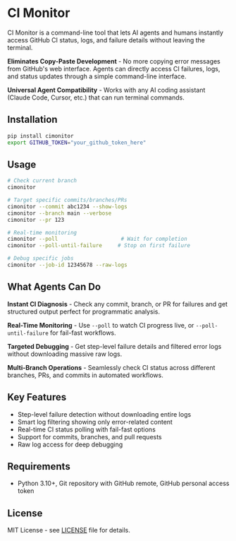 # CI Monitor

CI Monitor is a command-line tool that lets AI agents and humans instantly access GitHub CI status, logs, and failure details without leaving the terminal.

**Eliminates Copy-Paste Development** - No more copying error messages from GitHub's web interface. Agents can directly access CI failures, logs, and status updates through a simple command-line interface.

**Universal Agent Compatibility** - Works with any AI coding assistant (Claude Code, Cursor, etc.) that can run terminal commands.

## Installation

```bash
pip install cimonitor
export GITHUB_TOKEN="your_github_token_here"
```

## Usage

```bash
# Check current branch
cimonitor

# Target specific commits/branches/PRs
cimonitor --commit abc1234 --show-logs
cimonitor --branch main --verbose  
cimonitor --pr 123

# Real-time monitoring
cimonitor --poll                    # Wait for completion
cimonitor --poll-until-failure     # Stop on first failure

# Debug specific jobs
cimonitor --job-id 12345678 --raw-logs
```

## What Agents Can Do

**Instant CI Diagnosis** - Check any commit, branch, or PR for failures and get structured output perfect for programmatic analysis.

**Real-Time Monitoring** - Use `--poll` to watch CI progress live, or `--poll-until-failure` for fail-fast workflows.

**Targeted Debugging** - Get step-level failure details and filtered error logs without downloading massive raw logs.

**Multi-Branch Operations** - Seamlessly check CI status across different branches, PRs, and commits in automated workflows.

## Key Features

- Step-level failure detection without downloading entire logs
- Smart log filtering showing only error-related content  
- Real-time CI status polling with fail-fast options
- Support for commits, branches, and pull requests
- Raw log access for deep debugging

## Requirements

- Python 3.10+, Git repository with GitHub remote, GitHub personal access token

## License

MIT License - see [LICENSE](LICENSE) file for details.